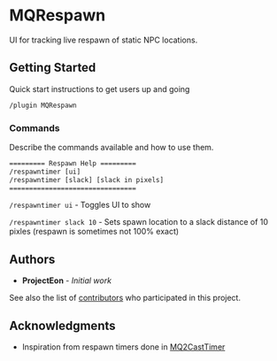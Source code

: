 # MQRespawn

UI for tracking live respawn of static NPC locations.

## Getting Started

Quick start instructions to get users up and going

```txt
/plugin MQRespawn
```

### Commands

Describe the commands available and how to use them.

```txt
========= Respawn Help =========
/respawntimer [ui]
/respawntimer [slack] [slack in pixels]
================================
```

`/respawntimer ui` - Toggles UI to show

`/respawntimer slack 10` - Sets spawn location to a slack distance of 10 pixles (respawn is sometimes not 100% exact)

## Authors

* **ProjectEon** - *Initial work*

See also the list of [contributors](https://github.com/your/project/contributors) who participated in this project.

## Acknowledgments

* Inspiration from respawn timers done in [MQ2CastTimer](https://gitlab.com/redguides/VeryVanilla/-/tree/master/MQ2Casttimer?ref_type=heads)

